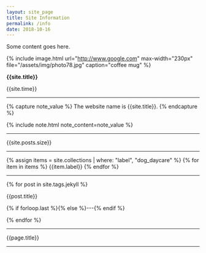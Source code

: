 ```yaml
---
layout: site_page
title: Site Information
permalink: /info
date: 2018-10-16
---
```

Some content goes here.

{% include image.html url="http://www.google.com" max-width="230px" file="/assets/img/photo78.jpg" caption="coffee mug" %}

**{{site.title}}**

{{site.time}}

---

{% capture note_value %}
The website name is {{site.title}}.
{% endcapture %}

{% include note.html note_content=note_value %}

---

{{site.posts.size}}

---

{% assign items = site.collections | where: "label", "dog_daycare" %}
{% for item in items %}
{{item.label}}
{% endfor %}

---

{% for post in site.tags.jekyll %}

{{post.title}}

{% if forloop.last %}{% else %}---{% endif %}

{% endfor %}

---

{{page.title}}

---